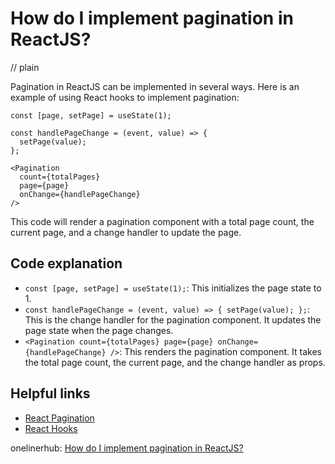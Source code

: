 # How do I implement pagination in ReactJS?
// plain

Pagination in ReactJS can be implemented in several ways. Here is an example of using React hooks to implement pagination:

```
const [page, setPage] = useState(1);

const handlePageChange = (event, value) => {
  setPage(value);
};

<Pagination
  count={totalPages}
  page={page}
  onChange={handlePageChange}
/>
```
This code will render a pagination component with a total page count, the current page, and a change handler to update the page.

## Code explanation

- `const [page, setPage] = useState(1);`: This initializes the page state to 1.
- `const handlePageChange = (event, value) => { setPage(value); };`: This is the change handler for the pagination component. It updates the page state when the page changes.
- `<Pagination count={totalPages} page={page} onChange={handlePageChange} />`: This renders the pagination component. It takes the total page count, the current page, and the change handler as props.

## Helpful links
- [React Pagination](https://react-paginate.js.org/)
- [React Hooks](https://reactjs.org/docs/hooks-intro.html)

onelinerhub: [How do I implement pagination in ReactJS?](https://onelinerhub.com/reactjs/how-do-i-implement-pagination-in-reactjs)